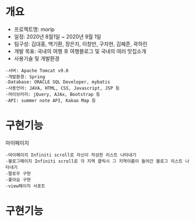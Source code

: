 # 개요
+ 프로젝트명: morip
+ 일정: 2020년 8월1일 ~ 2020년 9월 1일
+ 팀구성: 김대홍, 백기환, 장은지, 이창만, 구자현, 김혜준, 곽하린
+ 개발 목표: 국내의 여행 후 여행블로그 및 국내의 여러 맛집소개
+ 사용기술 및 개발환경
```
-서버: Apache Tomcat v9.0
-개발환경: Spring
-Database: ORACLE SQL Developer, mybatis
-사용언어: JAVA, HTML, CSS, Javascript, JSP 등
-라이브러리: jQuery, AJAx, Bootstrap 등
-API: summer note API, Kakao Map 등
```

# 구현기능
마이페이지
```
-마이페이지 Infiniti scroll로 자신이 작성한 리스트 나타내기
-블로그페이지 Infiniti scroll로 각 지역 클릭시 그 지역이름이 들어간 블로그 리스트 나타내기
-팔로우 구현
-좋아요 구현
-view페이지 서포트
```

# 구현기능
```

```
